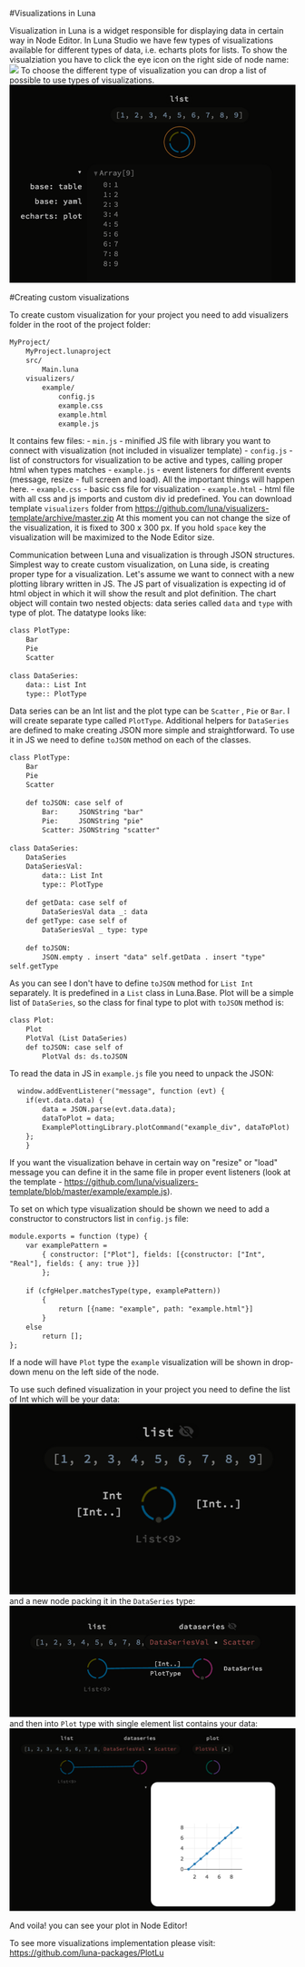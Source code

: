 #Visualizations in Luna

Visualization in Luna is a widget responsible for displaying data in certain way in Node Editor. In Luna Studio we have few types of visualizations available for different types of data, i.e. echarts plots for lists.
To show the visualziation you have to click the eye icon on the right side of node name:
![](/assets/visualizations_eye_icon.png)
To choose the different type of visualization you can drop a list of possible to use types of visualizations.
![](/assets/visualizations_drop_list.png)

#Creating custom visualizations

To create custom visualization for your project you need to add visualizers folder in the root of the project folder:
```
MyProject/
    MyProject.lunaproject
    src/
        Main.luna
    visualizers/
        example/
            config.js
            example.css
            example.html
            example.js            
```
It contains few files:
    - `min.js` - minified JS file with library you want to connect with visualization (not included in visualizer template)
    - `config.js` - list of constructors for visualization to be active and types, calling proper html when types matches
    - `example.js` - event listeners for different events (message, resize - full screen and load). All the important things will happen here.
    - `example.css` - basic  css file for visualization
    - `example.html` - html file with all css and js imports and custom div id predefined.
You can download template `visualizers` folder from https://github.com/luna/visualizers-template/archive/master.zip
At this moment you can not change the size of the visualization, it is fixed to 300 x 300 px. If you hold `space` key the visualization will be maximized to the Node Editor size.


Communication between Luna and visualization is through JSON structures. Simplest way to create custom visualization, on Luna side, is creating proper type for a visualization. Let's assume we want to connect with a new plotting library written in JS. The JS part of visualization is expecting id of html object in which it will show the result and plot definition. The chart object will contain two nested objects: data series called `data` and `type` with type of plot. The datatype looks like:
```
class PlotType:
    Bar
    Pie
    Scatter

class DataSeries:
    data:: List Int
    type:: PlotType
```
Data series can be an Int list and the plot type can be `Scatter` , `Pie` or `Bar`. I will create separate type called `PlotType`. Additional helpers for `DataSeries` are defined to make creating JSON more simple and straightforward. To use it in JS we need to define `toJSON` method on each of the classes.
```
class PlotType:
    Bar
    Pie
    Scatter

    def toJSON: case self of
        Bar:     JSONString "bar"
        Pie:     JSONString "pie"
        Scatter: JSONString "scatter"

class DataSeries:
    DataSeries
    DataSeriesVal:
        data:: List Int
        type:: PlotType

    def getData: case self of
        DataSeriesVal data _: data
    def getType: case self of
        DataSeriesVal _ type: type

    def toJSON:
        JSON.empty . insert "data" self.getData . insert "type" self.getType
```
As you can see I don't have to define `toJSON` method for `List Int` separately. It is predefined in a `List` class in Luna.Base.
Plot will be a simple list of `DataSeries`, so the class for final type to plot with `toJSON` method is:
```
class Plot:
    Plot
    PlotVal (List DataSeries)
    def toJSON: case self of
        PlotVal ds: ds.toJSON
```

To read the data in JS in `example.js` file you need to unpack the JSON:
```
  window.addEventListener("message", function (evt) {
    if(evt.data.data) {
        data = JSON.parse(evt.data.data);
        dataToPlot = data;
        ExamplePlottingLibrary.plotCommand("example_div", dataToPlot)
    };
    }
```
If you want the visualization behave in certain way on "resize" or "load" message you can define it in the same file in proper event listeners (look at the template - https://github.com/luna/visualizers-template/blob/master/example/example.js).

To set on which type visualization should be shown we need to add a constructor to constructors list in `config.js` file:
```
module.exports = function (type) {
    var examplePattern =
        { constructor: ["Plot"], fields: [{constructor: ["Int", "Real"], fields: { any: true }}]
        };

    if (cfgHelper.matchesType(type, examplePattern))
        {
            return [{name: "example", path: "example.html"}]
        }
    else
        return [];
};
```
If a node will have `Plot` type the `example` visualization will be shown in drop-down menu on the left side of the node.

To use such defined visualization in your project you need to define the list of Int which will be your data:
![](/assets/visualizations_list.png)
and a new node packing it in the `DataSeries` type:
![](/assets/visualizations_dataseries.png)
and then into `Plot` type with single element list contains your data:
![](/assets/visualizations_plot.png)

And voila! you can see your plot in Node Editor!

To see more visualizations implementation please visit:
https://github.com/luna-packages/PlotLu
